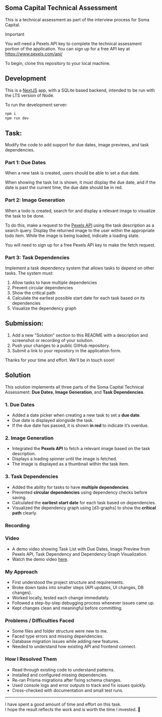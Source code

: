 ## Soma Capital Technical Assessment

This is a technical assessment as part of the interview process for Soma Capital.

> [!IMPORTANT]  
> You will need a Pexels API key to complete the technical assessment portion of the application. You can sign up for a free API key at https://www.pexels.com/api/  

To begin, clone this repository to your local machine.

## Development

This is a [NextJS](https://nextjs.org) app, with a SQLite based backend, intended to be run with the LTS version of Node.

To run the development server:

```bash
npm i
npm run dev
```

## Task:

Modify the code to add support for due dates, image previews, and task dependencies.

### Part 1: Due Dates 

When a new task is created, users should be able to set a due date.

When showing the task list is shown, it must display the due date, and if the date is past the current time, the due date should be in red.

### Part 2: Image Generation 

When a todo is created, search for and display a relevant image to visualize the task to be done. 

To do this, make a request to the [Pexels API](https://www.pexels.com/api/) using the task description as a search query. Display the returned image to the user within the appropriate todo item. While the image is being loaded, indicate a loading state.

You will need to sign up for a free Pexels API key to make the fetch request. 

### Part 3: Task Dependencies

Implement a task dependency system that allows tasks to depend on other tasks. The system must:

1. Allow tasks to have multiple dependencies
2. Prevent circular dependencies
3. Show the critical path
4. Calculate the earliest possible start date for each task based on its dependencies
5. Visualize the dependency graph

## Submission:

1. Add a new "Solution" section to this README with a description and screenshot or recording of your solution. 
2. Push your changes to a public GitHub repository.
3. Submit a link to your repository in the application form.

Thanks for your time and effort. We'll be in touch soon!


## Solution

This solution implements all three parts of the Soma Capital Technical Assessment: **Due Dates**, **Image Generation**, and **Task Dependencies**.

### 1. Due Dates
- Added a date picker when creating a new task to set a **due date**.
- Due date is displayed alongside the task.
- If the due date has passed, it is shown **in red** to indicate it’s overdue.

### 2. Image Generation
- Integrated the **Pexels API** to fetch a relevant image based on the task description.
- Displays a loading spinner until the image is fetched.
- The image is displayed as a thumbnail within the task item.

### 3. Task Dependencies
- Added the ability for tasks to have **multiple dependencies**.
- Prevented **circular dependencies** using dependency checks before saving.
- Calculated the **earliest start date** for each task based on dependencies.
- Visualized the dependency graph using [d3-graphs] to show the **critical path** clearly.

### Recording

### Video
- A demo video showing Task List with Due Dates, Image Preview from Pexels API,  Task Dependency and Dependency Graph Visualization.
- Watch the demo video [here](https://drive.google.com/file/d/13g5x48FX5GVWRLkSP5sTmsTae4zGEmJU/view?usp=sharing).


### My Approach
- First understood the project structure and requirements.
- Broke down tasks into smaller steps (API updates, UI changes, DB changes).
- Worked locally, tested each change immediately.
- Followed a step-by-step debugging process whenever issues came up.
- Kept changes clean and meaningful before committing.

### Problems / Difficulties Faced
- Some files and folder structure were new to me.
- Faced type errors and missing dependencies.
- Database migration issues while adding new features.
- Needed to understand how existing API and frontend connect.

### How I Resolved Them
- Read through existing code to understand patterns.
- Installed and configured missing dependencies.
- Re-ran Prisma migrations after fixing schema changes.
- Used console logs and error outputs to track and fix issues quickly.
- Cross-checked with documentation and small test runs.

---

I have spent a good amount of time and effort on this task.  
I hope the result reflects the work and is worth the time I invested. 🙂



